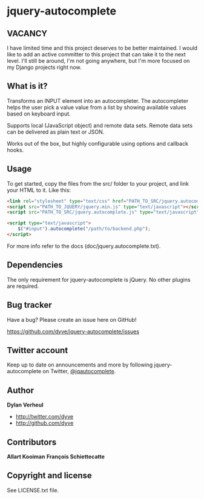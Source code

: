jquery-autocomplete
===================

VACANCY
-------

I have limited time and this project deserves to be better maintained. I would like to add an active committer to this project that can take it to the next level. I'll still be around, I'm not going anywhere, but I'm more focused on my Django projects right now.


What is it?
-----------

Transforms an INPUT element into an autocompleter. The autocompleter helps the user pick a value value from a list by showing available values based on keyboard input.

Supports local (JavaScript object) and remote data sets. Remote data sets can be delivered as plain text or JSON.

Works out of the box, but highly configurable using options and callback hooks.


Usage
-----

To get started, copy the files from the src/ folder to your project, and link your HTML to it. Like this:

``` html
<link rel="stylesheet" type="text/css" href="PATH_TO_SRC/jquery.autocomplete.css">
<script src="PATH_TO_JQUERY/jquery.min.js" type="text/javascript"></script>
<script src="PATH_TO_SRC/jquery.autocomplete.js" type="text/javascript"></script>

<script type="text/javascript">
    $("#input").autocomplete("/path/to/backend.php");
</script>
```

For more info refer to the docs (doc/jquery.autocomplete.txt).


Dependencies
------------

The only requirement for jquery-autocomplete is jQuery. No other plugins are required.


Bug tracker
-----------

Have a bug? Please create an issue here on GitHub!

https://github.com/dyve/jquery-autocomplete/issues


Twitter account
---------------

Keep up to date on announcements and more by following jquery-autocomplete on Twitter, <a href="http://twitter.com/jqautocomplete">@jqautocomplete</a>.


Author
------

**Dylan Verheul**

+ http://twitter.com/dyve
+ http://github.com/dyve


Contributors
------------

**Allart Kooiman**
**François Schiettecatte**


Copyright and license
---------------------

See LICENSE.txt file.
